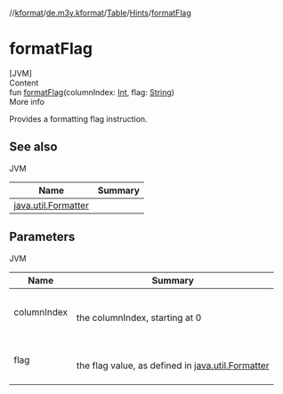 //[kformat](../../../index.md)/[de.m3y.kformat](../../index.md)/[Table](../index.md)/[Hints](index.md)/[formatFlag](format-flag.md)



# formatFlag  
[JVM]  
Content  
fun [formatFlag](format-flag.md)(columnIndex: [Int](https://kotlinlang.org/api/latest/jvm/stdlib/kotlin/-int/index.html), flag: [String](https://kotlinlang.org/api/latest/jvm/stdlib/kotlin/-string/index.html))  
More info  


Provides a formatting flag instruction.



## See also  
  
JVM  
  
|  Name|  Summary| 
|---|---|
| <a name="de.m3y.kformat/Table.Hints/formatFlag/#kotlin.Int#kotlin.String/PointingToDeclaration/"></a>[java.util.Formatter](https://docs.oracle.com/javase/8/docs/api/java/util/Formatter.html)| <a name="de.m3y.kformat/Table.Hints/formatFlag/#kotlin.Int#kotlin.String/PointingToDeclaration/"></a>
  


## Parameters  
  
JVM  
  
|  Name|  Summary| 
|---|---|
| <a name="de.m3y.kformat/Table.Hints/formatFlag/#kotlin.Int#kotlin.String/PointingToDeclaration/"></a>columnIndex| <a name="de.m3y.kformat/Table.Hints/formatFlag/#kotlin.Int#kotlin.String/PointingToDeclaration/"></a><br><br>the columnIndex, starting at 0<br><br>
| <a name="de.m3y.kformat/Table.Hints/formatFlag/#kotlin.Int#kotlin.String/PointingToDeclaration/"></a>flag| <a name="de.m3y.kformat/Table.Hints/formatFlag/#kotlin.Int#kotlin.String/PointingToDeclaration/"></a><br><br>the flag value, as defined in [java.util.Formatter](https://docs.oracle.com/javase/8/docs/api/java/util/Formatter.html)<br><br>
  
  



